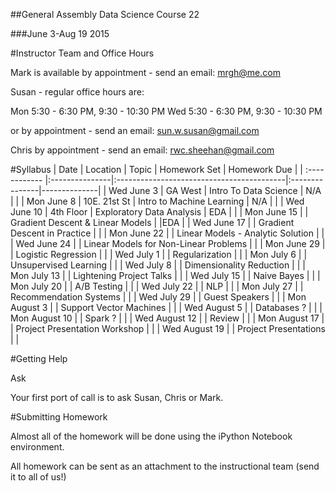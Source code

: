##General Assembly Data Science Course 22 

###June 3-Aug 19 2015

#Instructor Team and Office Hours

Mark is available by appointment - send an email: mrgh@me.com

Susan - regular office hours are:

Mon  5:30 - 6:30 PM, 9:30 - 10:30 PM
Wed  5:30 - 6:30 PM, 9:30 - 10:30 PM

or by appointment - send an email: sun.w.susan@gmail.com

Chris by appointment - send an email: rwc.sheehan@gmail.com

#Syllabus
| Date          | Location       | Topic                                     | Homework Set   | Homework Due |
| :------------ |:---------------|:------------------------------------------|:---------------|--------------|
| Wed June 3    | GA West        | Intro To Data Science                     | N/A            |              |
| Mon June 8    | 10E. 21st St   | Intro to Machine Learning                 | N/A            |              |
| Wed June 10   | 4th Floor      | Exploratory Data Analysis                 | EDA            |              |
| Mon June 15   |                | Gradient Descent & Linear Models          |                |EDA           |
| Wed June 17   |                | Gradient Descent in Practice              |                |
| Mon June 22   |                | Linear Models - Analytic Solution         |                |
| Wed June 24   |                | Linear Models for Non-Linear Problems                       |                |
| Mon June 29   |                | Logistic Regression                            |                |
| Wed July 1    |                | Regularization                     |                |
| Mon July 6    |                | Unsupervised Learning       |                |
| Wed July 8    |                | Dimensionality Reduction       |                |
| Mon July 13   |                | Lightening Project Talks                    |                |
| Wed July 15   |                | Naive Bayes                    |                |
| Mon July 20   |                | A/B Testing                           |                |
| Wed July 22   |                | NLP          |                |
| Mon July 27   |                |  Recommendation Systems                |                |
| Wed July 29   |                |  Guest Speakers       |                |
| Mon August 3  |                | Support Vector Machines    |                |
| Wed August 5  |                | Databases                ?     |                |
| Mon August 10 |                | Spark                    ?     |                |
| Wed August 12 |                | Review                         |                |
| Mon August 17 |                | Project Presentation Workshop  |                |
| Wed August 19 |                | Project Presentations          |                |


#Getting Help

Ask

Your first port of call is to ask Susan, Chris or Mark.

#Submitting Homework

Almost all of the homework will be done using the iPython Notebook environment. 

All homework can be sent as an attachment to the instructional team (send it to all of us!)
